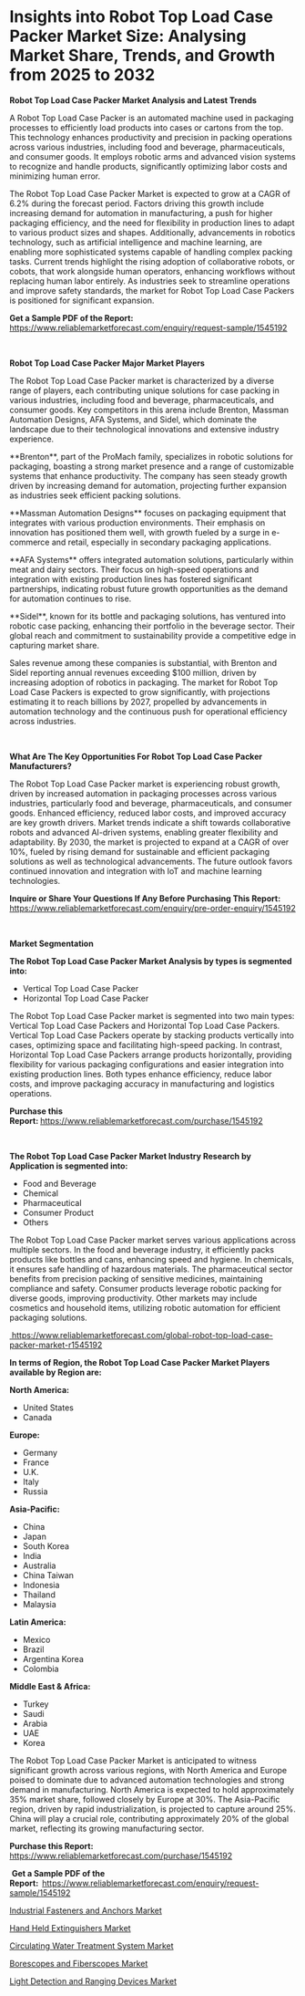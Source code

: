 <p><h1>Insights into Robot Top Load Case Packer Market Size: Analysing Market Share, Trends, and Growth from 2025 to 2032</h1></p><p><strong>Robot Top Load Case Packer Market Analysis and Latest Trends</strong></p>
<p><p>A Robot Top Load Case Packer is an automated machine used in packaging processes to efficiently load products into cases or cartons from the top. This technology enhances productivity and precision in packing operations across various industries, including food and beverage, pharmaceuticals, and consumer goods. It employs robotic arms and advanced vision systems to recognize and handle products, significantly optimizing labor costs and minimizing human error.</p><p>The Robot Top Load Case Packer Market is expected to grow at a CAGR of 6.2% during the forecast period. Factors driving this growth include increasing demand for automation in manufacturing, a push for higher packaging efficiency, and the need for flexibility in production lines to adapt to various product sizes and shapes. Additionally, advancements in robotics technology, such as artificial intelligence and machine learning, are enabling more sophisticated systems capable of handling complex packing tasks. Current trends highlight the rising adoption of collaborative robots, or cobots, that work alongside human operators, enhancing workflows without replacing human labor entirely. As industries seek to streamline operations and improve safety standards, the market for Robot Top Load Case Packers is positioned for significant expansion.</p></p>
<p><strong>Get a Sample PDF of the Report:&nbsp;</strong> <a href="https://www.reliablemarketforecast.com/enquiry/request-sample/1545192?utm_campaign=1833&utm_medium=2&utm_source=Github&utm_content=ia&utm_term=11042025&utm_id=robot-top-load-case-packer">https://www.reliablemarketforecast.com/enquiry/request-sample/1545192</a></p>
<p>&nbsp;</p>
<p><strong>Robot Top Load Case Packer Major Market Players</strong></p>
<p><p>The Robot Top Load Case Packer market is characterized by a diverse range of players, each contributing unique solutions for case packing in various industries, including food and beverage, pharmaceuticals, and consumer goods. Key competitors in this arena include Brenton, Massman Automation Designs, AFA Systems, and Sidel, which dominate the landscape due to their technological innovations and extensive industry experience.</p><p>**Brenton**, part of the ProMach family, specializes in robotic solutions for packaging, boasting a strong market presence and a range of customizable systems that enhance productivity. The company has seen steady growth driven by increasing demand for automation, projecting further expansion as industries seek efficient packing solutions.</p><p>**Massman Automation Designs** focuses on packaging equipment that integrates with various production environments. Their emphasis on innovation has positioned them well, with growth fueled by a surge in e-commerce and retail, especially in secondary packaging applications. </p><p>**AFA Systems** offers integrated automation solutions, particularly within meat and dairy sectors. Their focus on high-speed operations and integration with existing production lines has fostered significant partnerships, indicating robust future growth opportunities as the demand for automation continues to rise.</p><p>**Sidel**, known for its bottle and packaging solutions, has ventured into robotic case packing, enhancing their portfolio in the beverage sector. Their global reach and commitment to sustainability provide a competitive edge in capturing market share.</p><p>Sales revenue among these companies is substantial, with Brenton and Sidel reporting annual revenues exceeding $100 million, driven by increasing adoption of robotics in packaging. The market for Robot Top Load Case Packers is expected to grow significantly, with projections estimating it to reach billions by 2027, propelled by advancements in automation technology and the continuous push for operational efficiency across industries.</p></p>
<p>&nbsp;</p>
<p><strong>What Are The Key Opportunities For Robot Top Load Case Packer Manufacturers?</strong></p>
<p><p>The Robot Top Load Case Packer market is experiencing robust growth, driven by increased automation in packaging processes across various industries, particularly food and beverage, pharmaceuticals, and consumer goods. Enhanced efficiency, reduced labor costs, and improved accuracy are key growth drivers. Market trends indicate a shift towards collaborative robots and advanced AI-driven systems, enabling greater flexibility and adaptability. By 2030, the market is projected to expand at a CAGR of over 10%, fueled by rising demand for sustainable and efficient packaging solutions as well as technological advancements. The future outlook favors continued innovation and integration with IoT and machine learning technologies.</p></p>
<p><strong>Inquire or Share Your Questions If Any Before Purchasing This Report:</strong> <a href="https://www.reliablemarketforecast.com/enquiry/pre-order-enquiry/1545192?utm_campaign=1833&utm_medium=2&utm_source=Github&utm_content=ia&utm_term=11042025&utm_id=robot-top-load-case-packer">https://www.reliablemarketforecast.com/enquiry/pre-order-enquiry/1545192</a></p>
<p>&nbsp;</p>
<p><strong>Market Segmentation</strong></p>
<p><strong>The Robot Top Load Case Packer Market Analysis by types is segmented into:</strong></p>
<p><ul><li>Vertical Top Load Case Packer</li><li>Horizontal Top Load Case Packer</li></ul></p>
<p><p>The Robot Top Load Case Packer market is segmented into two main types: Vertical Top Load Case Packers and Horizontal Top Load Case Packers. Vertical Top Load Case Packers operate by stacking products vertically into cases, optimizing space and facilitating high-speed packing. In contrast, Horizontal Top Load Case Packers arrange products horizontally, providing flexibility for various packaging configurations and easier integration into existing production lines. Both types enhance efficiency, reduce labor costs, and improve packaging accuracy in manufacturing and logistics operations.</p></p>
<p><strong>Purchase this Report:&nbsp;</strong><a href="https://www.reliablemarketforecast.com/purchase/1545192?utm_campaign=1833&utm_medium=2&utm_source=Github&utm_content=ia&utm_term=11042025&utm_id=robot-top-load-case-packer">https://www.reliablemarketforecast.com/purchase/1545192</a></p>
<p>&nbsp;</p>
<p><strong>The Robot Top Load Case Packer Market Industry Research by Application is segmented into:</strong></p>
<p><ul><li>Food and Beverage</li><li>Chemical</li><li>Pharmaceutical</li><li>Consumer Product</li><li>Others</li></ul></p>
<p><p>The Robot Top Load Case Packer market serves various applications across multiple sectors. In the food and beverage industry, it efficiently packs products like bottles and cans, enhancing speed and hygiene. In chemicals, it ensures safe handling of hazardous materials. The pharmaceutical sector benefits from precision packing of sensitive medicines, maintaining compliance and safety. Consumer products leverage robotic packing for diverse goods, improving productivity. Other markets may include cosmetics and household items, utilizing robotic automation for efficient packaging solutions.</p></p>
<p><a href="https://www.reliablemarketforecast.com/global-robot-top-load-case-packer-market-r1545192?utm_campaign=1833&utm_medium=2&utm_source=Github&utm_content=ia&utm_term=11042025&utm_id=robot-top-load-case-packer">&nbsp;https://www.reliablemarketforecast.com/global-robot-top-load-case-packer-market-r1545192</a></p>
<p><strong>In terms of Region, the Robot Top Load Case Packer Market Players available by Region are:</strong></p>
<p>
    <p> <strong> North America: </strong>
        <ul>
            <li>United States</li>
            <li>Canada</li>
        </ul>
        </p> 
    <p> <strong> Europe: </strong>
        <ul>
            <li>Germany</li>
            <li>France</li>
            <li>U.K.</li>
            <li>Italy</li>
            <li>Russia</li>
        </ul>
        </p> 
    <p> <strong> Asia-Pacific: </strong>
        <ul>
            <li>China</li>
            <li>Japan</li>
            <li>South Korea</li>
            <li>India</li>
            <li>Australia</li>
            <li>China Taiwan</li>
            <li>Indonesia</li>
            <li>Thailand</li>
            <li>Malaysia</li>
        </ul>
        </p> 
    <p> <strong> Latin America: </strong>
        <ul>
            <li>Mexico</li>
            <li>Brazil</li>
            <li>Argentina Korea</li>
            <li>Colombia</li>
        </ul>
        </p> 
    <p> <strong> Middle East & Africa: </strong>
        <ul>
            <li>Turkey</li>
            <li>Saudi</li>
            <li>Arabia</li>
            <li>UAE</li>
            <li>Korea</li>
        </ul>
    </p>
    </p>
<p><p>The Robot Top Load Case Packer Market is anticipated to witness significant growth across various regions, with North America and Europe poised to dominate due to advanced automation technologies and strong demand in manufacturing. North America is expected to hold approximately 35% market share, followed closely by Europe at 30%. The Asia-Pacific region, driven by rapid industrialization, is projected to capture around 25%. China will play a crucial role, contributing approximately 20% of the global market, reflecting its growing manufacturing sector.</p></p>
<p><strong>Purchase this Report: </strong><a href="https://www.reliablemarketforecast.com/purchase/1545192?utm_campaign=1833&utm_medium=2&utm_source=Github&utm_content=ia&utm_term=11042025&utm_id=robot-top-load-case-packer">https://www.reliablemarketforecast.com/purchase/1545192</a></p>
<p>&nbsp;<strong>Get a Sample PDF of the Report:&nbsp;&nbsp;</strong><a href="https://www.reliablemarketforecast.com/enquiry/request-sample/1545192?utm_campaign=1833&utm_medium=2&utm_source=Github&utm_content=ia&utm_term=11042025&utm_id=robot-top-load-case-packer">https://www.reliablemarketforecast.com/enquiry/request-sample/1545192</a></p>
<p><strong></strong></p>
<p><p><a href="https://github.com/altafvaraswj/Market-Research-Report-List-1/blob/main/industrial-fasteners-and-anchors-market.md?utm_campaign=1833&utm_medium=2&utm_source=Github&utm_content=ia&utm_term=11042025&utm_id=robot-top-load-case-packer">Industrial Fasteners and Anchors Market</a></p><p><a href="https://github.com/hurstsaqibyl/Market-Research-Report-List-1/blob/main/hand-held-extinguishers-market.md?utm_campaign=1833&utm_medium=2&utm_source=Github&utm_content=ia&utm_term=11042025&utm_id=robot-top-load-case-packer">Hand Held Extinguishers Market</a></p><p><a href="https://github.com/burnicndole/Market-Research-Report-List-1/blob/main/circulating-water-treatment-system-market.md?utm_campaign=1833&utm_medium=2&utm_source=Github&utm_content=ia&utm_term=11042025&utm_id=robot-top-load-case-packer">Circulating Water Treatment System Market</a></p><p><a href="https://github.com/paullsiskec4/Market-Research-Report-List-1/blob/main/borescopes-and-fiberscopes-market.md?utm_campaign=1833&utm_medium=2&utm_source=Github&utm_content=ia&utm_term=11042025&utm_id=robot-top-load-case-packer">Borescopes and Fiberscopes Market</a></p><p><a href="https://github.com/rutupueyed/Market-Research-Report-List-1/blob/main/light-detection-and-ranging-devices-market.md?utm_campaign=1833&utm_medium=2&utm_source=Github&utm_content=ia&utm_term=11042025&utm_id=robot-top-load-case-packer">Light Detection and Ranging Devices Market</a></p></p>